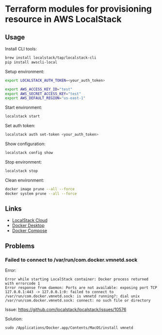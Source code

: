 # Terraform modules for provisioning resource in AWS LocalStack

## Usage

Install CLI tools:

```bash
brew install localstack/tap/localstack-cli
pip install awscli-local
```

Setup environment:

```bash
export LOCALSTACK_AUTH_TOKEN=<your_auth_token>

export AWS_ACCESS_KEY_ID="test"
export AWS_SECRET_ACCESS_KEY="test"
export AWS_DEFAULT_REGION="us-east-1"
```

Start environment:

```bash
localstack start
```

Set auth token:

```bash
localstack auth set-token <your_auth_token>
```

Show configuration:

```bash
localstack config show
```

Stop environment:

```bash
localstack stop
```

Clean environment:

```bash
docker image prune --all --force
docker system prune --all --force
```

## Links

* [LocalStack Cloud](https://app.localstack.cloud/)
* [Docker Desktop](https://docs.docker.com/desktop/)
* [Docker Compose](https://docs.docker.com/compose/)

## Problems

### Failed to connect to /var/run/com.docker.vmnetd.sock

Error:

```
Error while starting LocalStack container: Docker process returned with errorcode 1
Error response from daemon: Ports are not available: exposing port TCP 127.0.0.1:443 -> 127.0.0.1:0: failed to connect to /var/run/com.docker.vmnetd.sock: is vmnetd running?: dial unix /var/run/com.docker.vmnetd.sock: connect: no such file or directory
```

Issue: https://github.com/localstack/localstack/issues/10576

Solution:

```
sudo /Applications/Docker.app/Contents/MacOS/install vmnetd
```
